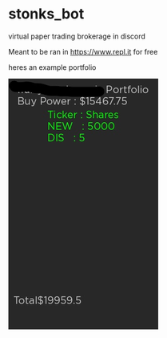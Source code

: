 # stonks_bot
virtual paper trading brokerage in discord

Meant to be ran in https://www.repl.it for free

heres an example portfolio

![Example port](https://raw.githubusercontent.com/extra-burner/stonks_bot/main/Inked255451415906877455_LI.jpg)
